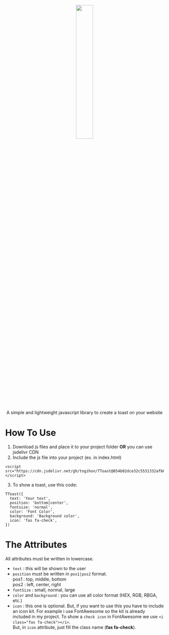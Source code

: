 <p align="center" width="100%"><img width="33%" src="https://i.ibb.co/jyb1q7k/Screenshot-2.png"</img><br>
A simple and lightweight javascript library to create a toast on your website</p> 

 

# How To Use
1. Download js files and place it to your project folder **OR** you can use jsdelivr CDN 
2. Include the js file into your project (ex. in index.html)  
```
<script src="https://cdn.jsdelivr.net/gh/togihon/TToast@854b02dce32c5531332afb6d41b5088019207045/ttoast.js"></script>
```
3. To show a toast, use this code:

```
TToast({
  text: 'Your text',
  position: 'bottom|center',
  fontsize: 'normal',
  color: 'Font Color',
  background: 'Background color',
  icon: 'fas fa-check',
})
```
# The Attributes  
All attributes must be written in lowercase.  
- `text` : this will be shown to the user  
- `position` must be written in `pos1|pos2` format.  
pos1 : top, middle, bottom  
pos2 : left, center, right  
- `fontSize` : small, normal, large  
- `color` and `background` : you can use all color format (HEX, RGB, RBGA, etc.)  
- `icon` : this one is optional. But, if you want to use this you have to include an icon kit. For example i use FontAwesome so the kit is already included in my project. To show a `check icon` in FontAwesome we use `<i class="fas fa-check"></i>`.  
But, in `icon` attribute, just fill the class name (**fas fa-check**).

